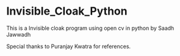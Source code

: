 # Invisible_Cloak_Python
This is a Invisible cloak program using open cv in python by Saadh Jawwadh

Special thanks to Puranjay Kwatra for references.
